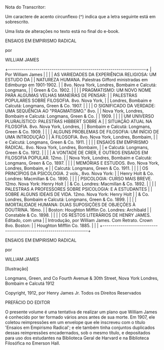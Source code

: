 Nota do Transcritor:

Um caractere de acento circunflexo (^) indica que a letra seguinte está em sobrescrito.

Uma lista de alterações no texto está no final do e-book.

ENSAIOS EM EMPIRISMO RADICAL

por

WILLIAM JAMES

+----------------------------------------------------------------------+
| Por William James                                                    |
|                                                                      |
| AS VARIEDADES DA EXPERIÊNCIA RELIGIOSA: UM ESTUDO DA                 |
|  NATUREZA HUMANA. Palestras Gifford ministradas em Edimburgo em 1901-1902. |
|  8vo. Nova York, Londres, Bombaim e Calcutá: Longmans,               |
|  Green & Co. 1902.                                                   |
|                                                                      |
| PRAGMATISMO: UM NOVO NOME PARA ALGUMAS VELHAS MANEIRAS DE PENSAR:    |
|  PALESTRAS POPULARES SOBRE FILOSOFIA. 8vo. Nova York,                |
|  Londres, Bombaim e Calcutá: Longmans, Green & Co. 1907.             |
|                                                                      |
| O SIGNIFICADO DA VERDADE: UMA SEQUÊNCIA AO "PRAGMATISMO." 8vo.       |
|  Nova York, Londres, Bombaim e Calcutá: Longmans, Green & Co.        |
|  1909.                                                               |
|                                                                      |
| UM UNIVERSO PLURALÍSTICO: PALESTRAS HIBBERT SOBRE A                  |
|  SITUAÇÃO ATUAL NA FILOSOFIA. 8vo. Nova York, Londres,               |
|  Bombaim e Calcutá: Longmans, Green & Co. 1909.                      |
|                                                                      |
| ALGUNS PROBLEMAS DE FILOSOFIA: UM INÍCIO DE UMA INTRODUÇÃO           |
|  À FILOSOFIA. 8vo. Nova York, Londres, Bombaim,                      |
|  e Calcutá: Longmans, Green & Co. 1911.                              |
|                                                                      |
| ENSAIOS EM EMPIRISMO RADICAL. 8vo. Nova York, Londres, Bombaim,      |
|  e Calcutá: Longmans, Green & Co. 1912.                              |
|                                                                      |
| A VONTADE DE CRER, E OUTROS ENSAIOS EM FILOSOFIA POPULAR. 12mo.      |
|  Nova York, Londres, Bombaim e Calcutá: Longmans, Green & Co. 1897.  |
|                                                                      |
| MEMÓRIAS E ESTUDOS. 8vo. Nova York, Londres, Bombaim, e              |
|  Calcutá: Longmans, Green & Co. 1911.                                |
|                                                                      |
| OS PRINCÍPIOS DA PSICOLOGIA. 2 vols., 8vo. Nova York:                |
|  Henry Holt & Co. Londres: Macmillan & Co. 1890.                     |
|                                                                      |
| PSICOLOGIA: CURSO MAIS BREVE. 12mo. Nova York: Henry Holt            |
|  & Co. Londres: Macmillan & Co. 1892.                                |
|                                                                      |
| PALESTRAS A PROFESSORES SOBRE PSICOLOGIA: E A ESTUDANTES             |
|  SOBRE ALGUNS IDEAIS DE VIDA. 12mo. Nova York: Henry Holt            |
|  & Co. Londres, Bombaim e Calcutá: Longmans, Green & Co. 1899.       |
|                                                                      |
| IMORTALIDADE HUMANA: DUAS SUPOSIÇÕES DE OBJEÇÕES À DOUTRINA. 16mo.   |
|  Boston: Houghton Mifflin Co. Londres: Archibald                     |
|  Constable & Co. 1898.                                               |
|                                                                      |
| OS RESTOS LITERÁRIOS DE HENRY JAMES. Editado, com uma                |
|  Introdução, por William James. Com Retrato. Crown 8vo. Boston:      |
|  Houghton Mifflin Co. 1885.                                          |
|                                                                      |
+----------------------------------------------------------------------+

ENSAIOS EM EMPIRISMO RADICAL

por

WILLIAM JAMES

[Ilustração]

Longmans, Green, and Co
Fourth Avenue & 30th Street, Nova York
Londres, Bombaim e Calcutá
1912

Copyright, 1912, por Henry James Jr.
Todos os Direitos Reservados

PREFÁCIO DO EDITOR

O presente volume é uma tentativa de realizar um plano que William James é conhecido por ter formado vários anos antes de sua morte. Em 1907, ele coletou reimpressões em um envelope que ele inscreveu com o título 'Ensaios em Empirismo Radical'; e ele também tinha conjuntos duplicados dessas reimpressões encadernados, sob o mesmo título, e depositados para uso dos estudantes na Biblioteca Geral de Harvard e na Biblioteca Filosófica no Emerson Hall.
